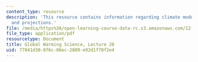 ```yaml
---
content_type: resource
description: 'This resource contains information regarding climate models III: predictions
  and projections.'
file: /media/https%3A/open-learning-course-data-rc.s3.amazonaws.com/12-340-global-warming-science-spring-2012/77841d308f6c06ec2889e92d1f70f2e4_MIT12_340S12_lec20.pdf
file_type: application/pdf
resourcetype: Document
title: Global Warming Science, Lecture 20
uid: 77841d30-8f6c-06ec-2889-e92d1f70f2e4
---
```

